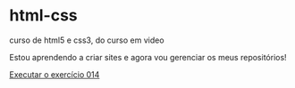 # html-css
 curso de html5 e css3, do curso em video

 Estou aprendendo a criar sites e agora vou gerenciar os meus repositórios!

 <a href="https://denisemendesjanota.github.io/html-css/exercicios/ex014/index.html">Executar o exercício 014</a>

